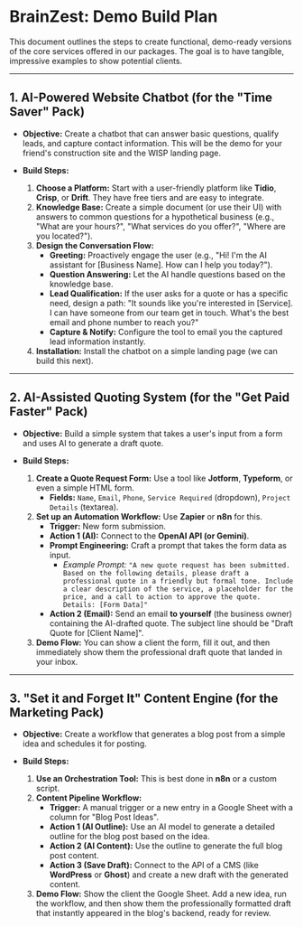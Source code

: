 # BrainZest: Demo Build Plan

This document outlines the steps to create functional, demo-ready versions of the core services offered in our packages. The goal is to have tangible, impressive examples to show potential clients.

---

## 1. AI-Powered Website Chatbot (for the "Time Saver" Pack)

*   **Objective:** Create a chatbot that can answer basic questions, qualify leads, and capture contact information. This will be the demo for your friend's construction site and the WISP landing page.

*   **Build Steps:**
    1.  **Choose a Platform:** Start with a user-friendly platform like **Tidio**, **Crisp**, or **Drift**. They have free tiers and are easy to integrate.
    2.  **Knowledge Base:** Create a simple document (or use their UI) with answers to common questions for a hypothetical business (e.g., "What are your hours?", "What services do you offer?", "Where are you located?").
    3.  **Design the Conversation Flow:**
        *   **Greeting:** Proactively engage the user (e.g., "Hi! I'm the AI assistant for [Business Name]. How can I help you today?").
        *   **Question Answering:** Let the AI handle questions based on the knowledge base.
        *   **Lead Qualification:** If the user asks for a quote or has a specific need, design a path: "It sounds like you're interested in [Service]. I can have someone from our team get in touch. What's the best email and phone number to reach you?"
        *   **Capture & Notify:** Configure the tool to email you the captured lead information instantly.
    4.  **Installation:** Install the chatbot on a simple landing page (we can build this next).

---

## 2. AI-Assisted Quoting System (for the "Get Paid Faster" Pack)

*   **Objective:** Build a simple system that takes a user's input from a form and uses AI to generate a draft quote.

*   **Build Steps:**
    1.  **Create a Quote Request Form:** Use a tool like **Jotform**, **Typeform**, or even a simple HTML form.
        *   **Fields:** `Name`, `Email`, `Phone`, `Service Required` (dropdown), `Project Details` (textarea).
    2.  **Set up an Automation Workflow:** Use **Zapier** or **n8n** for this.
        *   **Trigger:** New form submission.
        *   **Action 1 (AI):** Connect to the **OpenAI API (or Gemini)**.
        *   **Prompt Engineering:** Craft a prompt that takes the form data as input.
            *   *Example Prompt:* `"A new quote request has been submitted. Based on the following details, please draft a professional quote in a friendly but formal tone. Include a clear description of the service, a placeholder for the price, and a call to action to approve the quote. Details: [Form Data]"`
        *   **Action 2 (Email):** Send an email **to yourself** (the business owner) containing the AI-drafted quote. The subject line should be "Draft Quote for [Client Name]".
    3.  **Demo Flow:** You can show a client the form, fill it out, and then immediately show them the professional draft quote that landed in your inbox.

---

## 3. "Set it and Forget It" Content Engine (for the Marketing Pack)

*   **Objective:** Create a workflow that generates a blog post from a simple idea and schedules it for posting.

*   **Build Steps:**
    1.  **Use an Orchestration Tool:** This is best done in **n8n** or a custom script.
    2.  **Content Pipeline Workflow:**
        *   **Trigger:** A manual trigger or a new entry in a Google Sheet with a column for "Blog Post Ideas".
        *   **Action 1 (AI Outline):** Use an AI model to generate a detailed outline for the blog post based on the idea.
        *   **Action 2 (AI Content):** Use the outline to generate the full blog post content.
        *   **Action 3 (Save Draft):** Connect to the API of a CMS (like **WordPress** or **Ghost**) and create a new draft with the generated content.
    3.  **Demo Flow:** Show the client the Google Sheet. Add a new idea, run the workflow, and then show them the professionally formatted draft that instantly appeared in the blog's backend, ready for review.
